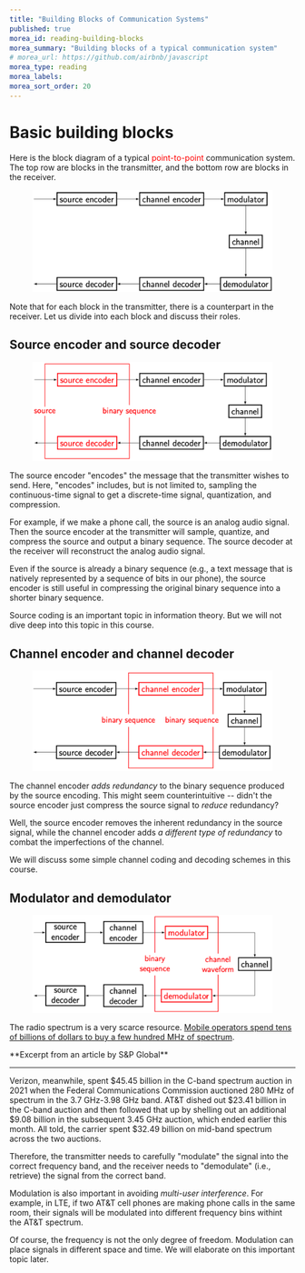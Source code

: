 ```yaml
---
title: "Building Blocks of Communication Systems"
published: true
morea_id: reading-building-blocks
morea_summary: "Building blocks of a typical communication system"
# morea_url: https://github.com/airbnb/javascript
morea_type: reading
morea_labels:
morea_sort_order: 20
---
```


# Basic building blocks

Here is the block diagram of a typical <span style="color: red;">point-to-point</span> communication system. The top row are blocks in the transmitter, and the bottom row are blocks in the receiver.

<figure style="text-align: center;">
  <img src="02-building-blocks.png" alt="Building blocks of a typical communication system" width="500">
</figure>

Note that for each block in the transmitter, there is a counterpart in the receiver. Let us divide into each block and discuss their roles.

## Source encoder and source decoder

<figure style="text-align: center;">
  <img src="02-building-blocks-source-coding.png" alt="Source coding in a typical communication system" width="500">
</figure>

The source encoder "encodes" the message that the transmitter wishes to send. Here, "encodes" includes, but is not limited to, sampling the continuous-time signal to get a discrete-time signal, quantization, and compression.

For example, if we make a phone call, the source is an analog audio signal. Then the source encoder at the transmitter will sample, quantize, and compress the source and output a binary sequence. The source decoder at the receiver will reconstruct the analog audio signal.

Even if the source is already a binary sequence (e.g., a text message that is natively represented by a sequence of bits in our phone), the source encoder is still useful in compressing the original binary sequence into a shorter binary sequence.

Source coding is an important topic in information theory. But we will not dive deep into this topic in this course.

## Channel encoder and channel decoder

<figure style="text-align: center;">
  <img src="02-building-blocks-channel-coding.png" alt="Channel coding in a typical communication system" width="500">
</figure>

The channel encoder *adds redundancy* to the binary sequence produced by the source encoding. This might seem counterintuitive -- didn't the source encoder just compress the source signal to *reduce* redundancy?

Well, the source encoder removes the inherent redundancy in the source signal, while the channel encoder adds *a different type of redundancy* to combat the imperfections of the channel. 

We will discuss some simple channel coding and decoding schemes in this course.

## Modulator and demodulator

<figure style="text-align: center;">
  <img src="02-building-blocks-modulation.png" alt="Modulation in a typical communication system" width="500">
</figure>

The radio spectrum is a very scarce resource. [Mobile operators spend tens of billions of dollars to buy a few hundred MHz of spectrum](https://www.spglobal.com/marketintelligence/en/news-insights/latest-news-headlines/big-4-wireless-carriers-spent-100b-on-5g-spectrum-was-it-worth-it-68488095).

<div class="alert alert-info" role="alert" markdown="1">
<i class="fa-solid fa-circle-info fa-xl"></i> **Excerpt from an article by S&P Global**
<hr/>

Verizon, meanwhile, spent $45.45 billion in the C-band spectrum auction in 2021 when the Federal Communications Commission auctioned 280 MHz of spectrum in the 3.7 GHz-3.98 GHz band. AT&T dished out $23.41 billion in the C-band auction and then followed that up by shelling out an additional $9.08 billion in the subsequent 3.45 GHz auction, which ended earlier this month. All told, the carrier spent $32.49 billion on mid-band spectrum across the two auctions.
</div>

Therefore, the transmitter needs to carefully "modulate" the signal into the correct frequency band, and the receiver needs to "demodulate" (i.e., retrieve) the signal from the correct band.

Modulation is also important in avoiding *multi-user interference*. For example, in LTE, if two AT&T cell phones are making phone calls in the same room, their signals will be modulated into different frequency bins withint the AT&T spectrum.

Of course, the frequency is not the only degree of freedom. Modulation can place signals in different space and time. We will elaborate on this important topic later.

